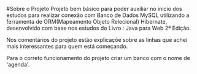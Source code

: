 #Sobre o Projeto
Projeto bem básico para poder auxiliar no inicio dos estudos para realizar conexão com Banco de Dados MySQL utilizando a ferramenta de ORM(Mapeamento Objeto Relecional) Hibernate, desenvolvido com base nos estudos do Livro : Java para Web 2ª Edição.

Nos comentários do projeto estão explicaçõe sobre as linhas que achei mais interessantes para quem está começando.

Para o correto funcionamento do projeto criar um banco com o nome de 'agenda'.

